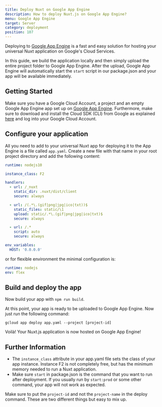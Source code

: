 ```yaml
---
title: Deploy Nuxt on Google App Engine
description: How to deploy Nuxt.js on Google App Engine?
menu: Google App Engine
target: Server
category: deployment
position: 107
---
```


Deploying to [Google App Engine](https://cloud.google.com/appengine/) is a fast and easy solution for hosting your universal Nuxt application on Google's Cloud Services.

In this guide, we build the application locally and then simply upload the entire project folder to Google App Engine. After the upload, Google App Engine will automatically start the `start` script in our package.json and your app will be available immediately.

## Getting Started

Make sure you have a Google Cloud Account, a project and an empty Google App Engine app set up on [Google App Engine](https://cloud.google.com/appengine/). Furthermore, make sure to download and install the Cloud SDK (CLI) from Google as explained [here](https://cloud.google.com/sdk/) and log into your Google Cloud Account.

## Configure your application

All you need to add to your universal Nuxt app for deploying it to the App Engine is a file called `app.yaml`. Create a new file with that name in your root project directory and add the following content:

```yaml
runtime: nodejs10

instance_class: F2

handlers:
  - url: /_nuxt
    static_dir: .nuxt/dist/client
    secure: always

  - url: /(.*\.(gif|png|jpg|ico|txt))$
    static_files: static/\1
    upload: static/.*\.(gif|png|jpg|ico|txt)$
    secure: always

  - url: /.*
    script: auto
    secure: always

env_variables:
  HOST: '0.0.0.0'
```

or for flexible environment the minimal configuration is:

```yaml
runtime: nodejs
env: flex
```

## Build and deploy the app

Now build your app with `npm run build`.

At this point, your app is ready to be uploaded to Google App Engine. Now just run the following command:

```
gcloud app deploy app.yaml --project [project-id]
```

Voilà! Your Nuxt.js application is now hosted on Google App Engine!

## Further Information

- The `instance_class` attribute in your app.yaml file sets the class of your app instance. Instance F2 is not completely free, but has the minimum memory needed to run a Nuxt application.
- Make sure `start` in package.json is the command that you want to run after deployment. If you usually run by `start:prod` or some other command, your app will not work as expected.

Make sure to put the `project-id` and not the `project-name` in the deploy command. These are two different things but easy to mix up.
